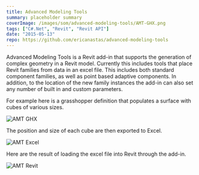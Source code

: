 ```yaml
---
title: Advanced Modeling Tools
summary: placeholder summary
coverImage: /images/som/advanced-modeling-tools/AMT-GHX.png
tags: ["C#.Net", "Revit", "Revit API"]
date: "2015-05-13"
repo: https://github.com/ericanastas/advanced-modeling-tools
---
```


Advanced Modeling Tools is a Revit add-in that supports the generation of complex geometry in a Revit model. Currently this includes tools that place Revit families from data in an excel file. This includes both standard component families, as well as point based adaptive components. In addition, to the location of the new family instances the add-in can also set any number of built in and custom parameters.

For example here is a grasshopper definition that populates a surface with cubes of various sizes.

![AMT GHX](/images/som/amt/AMT-GHX.png)

The position and size of each cube are then exported to Excel.

![AMT Excel](/images/som/amt/AMT-Excel.png)

Here are the result of loading the excel file into Revit through the add-in.

![AMT Revit](/images/som/amt/AMT-Revit.png)
